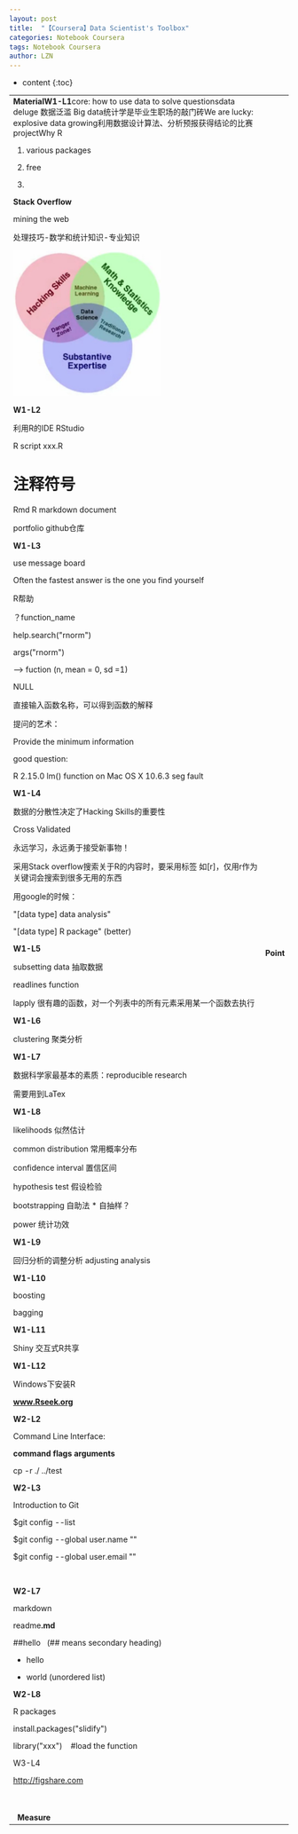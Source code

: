 ```yaml
---
layout: post
title:  "【Coursera】Data Scientist's Toolbox" 
categories: Notebook Coursera
tags: Notebook Coursera
author: LZN
---
```


* content
{:toc}

<table>
<tbody>
<tr>
<td><strong>Material</strong><strong>W1-L1</strong>core: how to use data to solve questionsdata deluge 数据泛滥 Big data统计学是毕业生职场的敲门砖We are lucky: explosive data growing利用数据设计算法、分析预报获得结论的比赛 projectWhy R

1. various packages

2. free

3.

<strong>Stack Overflow</strong>

mining the web

处理技巧-数学和统计知识-专业知识

<a href="../uploads/2015/07/QQ图片20150713150848.jpg"><img class="alignnone  wp-image-613" src="../uploads/2015/07/QQ图片20150713150848.jpg" alt="QQ图片20150713150848" width="267" height="262" /></a>

<strong>W1-L2
</strong>

利用R的IDE RStudio

R script xxx.R

# 注释符号

Rmd R markdown document

portfolio github仓库

<strong>W1-L3</strong>

use message board

Often the fastest answer is the one you find yourself

R帮助

？function_name

help.search("rnorm")

args("rnorm")

--&gt; fuction (n, mean = 0, sd =1)

NULL

直接输入函数名称，可以得到函数的解释

提问的艺术：

Provide the minimum information

good question:

R 2.15.0 lm() function on Mac OS X 10.6.3 seg fault

<strong>W1-L4</strong>

数据的分散性决定了Hacking Skills的重要性

Cross Validated

永远学习，永远勇于接受新事物！

采用Stack overflow搜索关于R的内容时，要采用标签 如[r]，仅用r作为关键词会搜索到很多无用的东西

用google的时候：

"[data type] data analysis"

"[data type] R package" (better)

<strong>W1-L5</strong>

subsetting data 抽取数据

readlines function

lapply 很有趣的函数，对一个列表中的所有元素采用某一个函数去执行

<strong>W1-L6</strong>

clustering 聚类分析

<strong>W1-L7</strong>

数据科学家最基本的素质：reproducible research

需要用到LaTex

<strong>W1-L8</strong>

likelihoods 似然估计

common distribution 常用概率分布

confidence interval 置信区间

hypothesis test 假设检验

bootstrapping 自助法 * 自抽样？

power 统计功效

<strong>W1-L9</strong>

回归分析的调整分析 adjusting analysis

<strong>W1-L10</strong>

boosting

bagging

<strong>W1-L11</strong>

Shiny 交互式R共享

<strong>W1-L12</strong>

Windows下安装R

<strong>www.Rseek.org</strong>

<strong>W2-L2</strong>

Command Line Interface:

<strong>command flags arguments</strong>

cp -r ./ ../test

<strong>W2-L3</strong>

Introduction to Git

$git config --list

$git config --global user.name ""

$git config --global user.email ""

&nbsp;

<strong>W2-L7</strong>

markdown

readme<strong>.md</strong>

##hello   (## means secondary heading)

* hello

* world (unordered list)

<strong>W2-L8</strong>

R packages

install.packages("slidify")

library("xxx")    #load the function

W3-L4

http://figshare.com

&nbsp;</td>
<td><strong>Point</strong></td>
</tr>
<tr>
<td colspan="2"> <strong> Measure</strong></td>
</tr>
</tbody>
</table>
&nbsp;